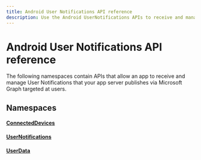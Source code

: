 ```yaml
---
title: Android User Notifications API reference
description: Use the Android UserNotifications APIs to receive and manage user notifications published by your app server via Microsoft Graph Notifications.
---
```


# Android User Notifications API reference

The following namespaces contain APIs that allow an app to receive and manage User Notifications that your app server publishes via Microsoft Graph targeted at users. 

## Namespaces

#### [ConnectedDevices](/java/api/com.microsoft.connecteddevices)
#### [UserNotifications](/java/api/com.microsoft.connecteddevices.usernotifications)
#### [UserData](/java/api/com.microsoft.connecteddevices.userdata)